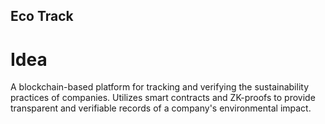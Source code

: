 ## Eco Track

# Idea

A blockchain-based platform for tracking and verifying the sustainability practices of companies. Utilizes smart contracts and ZK-proofs to provide transparent and verifiable records of a company's environmental impact.
